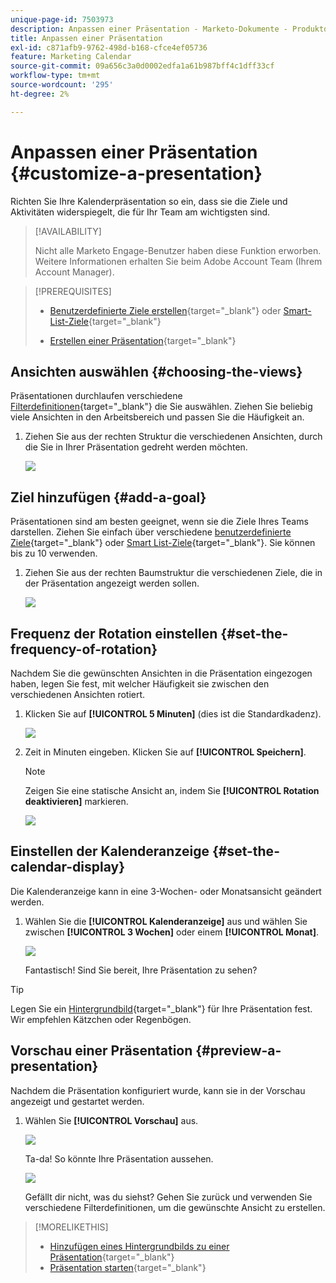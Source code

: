 ```yaml
---
unique-page-id: 7503973
description: Anpassen einer Präsentation - Marketo-Dokumente - Produktdokumentation
title: Anpassen einer Präsentation
exl-id: c871afb9-9762-498d-b168-cfce4ef05736
feature: Marketing Calendar
source-git-commit: 09a656c3a0d0002edfa1a61b987bff4c1dff33cf
workflow-type: tm+mt
source-wordcount: '295'
ht-degree: 2%

---
```


# Anpassen einer Präsentation {#customize-a-presentation}

Richten Sie Ihre Kalenderpräsentation so ein, dass sie die Ziele und Aktivitäten widerspiegelt, die für Ihr Team am wichtigsten sind.

>[!AVAILABILITY]
>
>
>Nicht alle Marketo Engage-Benutzer haben diese Funktion erworben. Weitere Informationen erhalten Sie beim Adobe Account Team (Ihrem Account Manager).

>[!PREREQUISITES]
>
>* [Benutzerdefinierte Ziele erstellen](/help/marketo/product-docs/core-marketo-concepts/marketing-calendar/calendar-hd/create-a-custom-goal.md){target="_blank"} oder [Smart-List-Ziele](/help/marketo/product-docs/core-marketo-concepts/marketing-calendar/calendar-hd/create-a-smart-list-goal.md){target="_blank"}
>
>* [Erstellen einer Präsentation](/help/marketo/product-docs/core-marketo-concepts/marketing-calendar/calendar-hd/create-a-presentation.md){target="_blank"}

## Ansichten auswählen {#choosing-the-views}

Präsentationen durchlaufen verschiedene [Filterdefinitionen](/help/marketo/product-docs/core-marketo-concepts/marketing-calendar/working-with-the-calendar/filtering-the-marketing-calendar.md){target="_blank"} die Sie auswählen. Ziehen Sie beliebig viele Ansichten in den Arbeitsbereich und passen Sie die Häufigkeit an.

1. Ziehen Sie aus der rechten Struktur die verschiedenen Ansichten, durch die Sie in Ihrer Präsentation gedreht werden möchten.

   ![](assets/image2015-3-18-13-3a6-3a10.png)

## Ziel hinzufügen {#add-a-goal}

Präsentationen sind am besten geeignet, wenn sie die Ziele Ihres Teams darstellen. Ziehen Sie einfach über verschiedene [benutzerdefinierte Ziele](/help/marketo/product-docs/core-marketo-concepts/marketing-calendar/calendar-hd/create-a-custom-goal.md){target="_blank"} oder [Smart List-Ziele](/help/marketo/product-docs/core-marketo-concepts/marketing-calendar/calendar-hd/create-a-smart-list-goal.md){target="_blank"}. Sie können bis zu 10 verwenden.

1. Ziehen Sie aus der rechten Baumstruktur die verschiedenen Ziele, die in der Präsentation angezeigt werden sollen.

   ![](assets/image2015-3-24-14-3a23-3a26.png)

## Frequenz der Rotation einstellen {#set-the-frequency-of-rotation}

Nachdem Sie die gewünschten Ansichten in die Präsentation eingezogen haben, legen Sie fest, mit welcher Häufigkeit sie zwischen den verschiedenen Ansichten rotiert.

1. Klicken Sie auf **[!UICONTROL 5 Minuten]** (dies ist die Standardkadenz).

   ![](assets/image2015-3-18-13-3a17-3a29.png)

1. Zeit in Minuten eingeben. Klicken Sie auf **[!UICONTROL Speichern]**.

   >[!NOTE]
   >
   >Zeigen Sie eine statische Ansicht an, indem Sie **[!UICONTROL Rotation deaktivieren]** markieren.

   ![](assets/image2015-3-18-13-3a22-3a18.png)

## Einstellen der Kalenderanzeige {#set-the-calendar-display}

Die Kalenderanzeige kann in eine 3-Wochen- oder Monatsansicht geändert werden.

1. Wählen Sie die **[!UICONTROL Kalenderanzeige]** aus und wählen Sie zwischen **[!UICONTROL 3 Wochen]** oder einem **[!UICONTROL Monat]**.

   ![](assets/image2015-3-18-13-3a27-3a37.png)

   Fantastisch! Sind Sie bereit, Ihre Präsentation zu sehen?

>[!TIP]
>
>Legen Sie ein [Hintergrundbild](/help/marketo/product-docs/core-marketo-concepts/marketing-calendar/calendar-hd/add-a-background-image-to-a-presentation.md){target="_blank"} für Ihre Präsentation fest. Wir empfehlen Kätzchen oder Regenbögen.

## Vorschau einer Präsentation {#preview-a-presentation}

Nachdem die Präsentation konfiguriert wurde, kann sie in der Vorschau angezeigt und gestartet werden.

1. Wählen Sie **[!UICONTROL Vorschau]** aus.

   ![](assets/image2015-3-18-13-3a37-3a55.png)

   Ta-da! So könnte Ihre Präsentation aussehen.

   ![](assets/image2015-3-24-14-3a29-3a29.png)

   Gefällt dir nicht, was du siehst? Gehen Sie zurück und verwenden Sie verschiedene Filterdefinitionen, um die gewünschte Ansicht zu erstellen.

>[!MORELIKETHIS]
>
>* [Hinzufügen eines Hintergrundbilds zu einer Präsentation](/help/marketo/product-docs/core-marketo-concepts/marketing-calendar/calendar-hd/add-a-background-image-to-a-presentation.md){target="_blank"}
>* [Präsentation starten](/help/marketo/product-docs/core-marketo-concepts/marketing-calendar/calendar-hd/launch-a-presentation.md){target="_blank"}

